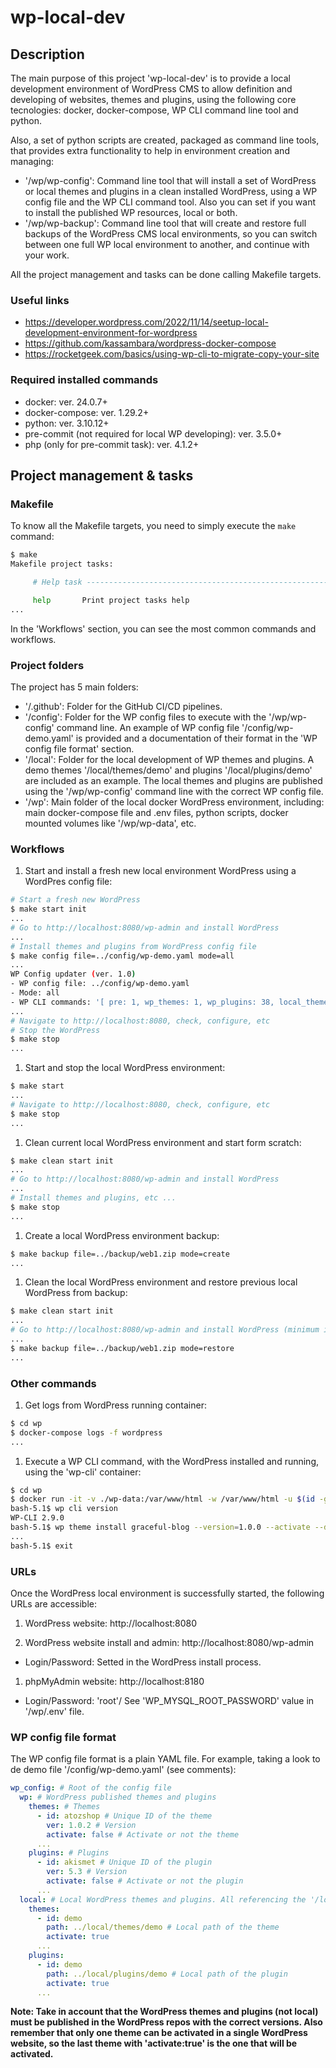 # wp-local-dev

## Description

The main purpose of this project 'wp-local-dev' is to provide a local development environment of WordPress CMS to allow definition and developing of websites, themes and plugins, using the following core tecnologies: docker, docker-compose, WP CLI command line tool and python.

Also, a set of python scripts are created, packaged as command line tools, that provides extra functionality to help in environment creation and managing:

- '/wp/wp-config': Command line tool that will install a set of WordPress or local themes and plugins in a clean installed WordPress, using a WP config file and the WP CLI command tool. Also you can set if you want to install the published WP resources, local or both.
- '/wp/wp-backup': Command line tool that will create and restore full backups of the WordPress CMS local environments, so you can switch between one full WP local environment to another, and continue with your work.

All the project management and tasks can be done calling Makefile targets.

### Useful links

- https://developer.wordpress.com/2022/11/14/seetup-local-development-environment-for-wordpress
- https://github.com/kassambara/wordpress-docker-compose
- https://rocketgeek.com/basics/using-wp-cli-to-migrate-copy-your-site

### Required installed commands

- docker: ver. 24.0.7+
- docker-compose: ver. 1.29.2+
- python: ver. 3.10.12+
- pre-commit (not required for local WP developing): ver. 3.5.0+
- php (only for pre-commit task): ver. 4.1.2+

## Project management & tasks

### Makefile

To know all the Makefile targets, you need to simply execute the `make` command:

```bash
$ make
Makefile project tasks:

	 # Help task ------------------------------------------------------

	 help		Print project tasks help
...
```

In the 'Workflows' section, you can see the most common commands and workflows.

### Project folders

The project has 5 main folders:

- '/.github': Folder for the GitHub CI/CD pipelines.
- '/config': Folder for the WP config files to execute with the '/wp/wp-config' command line. An example of WP config file '/config/wp-demo.yaml' is provided and a documentation of their format in the 'WP config file format' section.
- '/local': Folder for the local development of WP themes and plugins. A demo themes '/local/themes/demo' and plugins '/local/plugins/demo' are included as an example. The local themes and plugins are published using the '/wp/wp-config' command line with the correct WP config file.
- '/wp': Main folder of the local docker WordPress environment, including: main docker-compose file and .env files, python scripts, docker mounted volumes like '/wp/wp-data', etc.

### Workflows

1. Start and install a fresh new local environment WordPress using a WordPres config file:

```bash
# Start a fresh new WordPress
$ make start init
...
# Go to http://localhost:8080/wp-admin and install WordPress
...
# Install themes and plugins from WordPress config file
$ make config file=../config/wp-demo.yaml mode=all
...
WP Config updater (ver. 1.0)
- WP config file: ../config/wp-demo.yaml
- Mode: all
- WP CLI commands: '[ pre: 1, wp_themes: 1, wp_plugins: 38, local_themes: 1, local_plugins: 1, post: 0]'
...
# Navigate to http://localhost:8080, check, configure, etc
# Stop the WordPress
$ make stop
...
```

1. Start and stop the local WordPress environment:

```bash
$ make start
...
# Navigate to http://localhost:8080, check, configure, etc
$ make stop
...
```

1. Clean current local WordPress environment and start form scratch:

```bash
$ make clean start init
...
# Go to http://localhost:8080/wp-admin and install WordPress
...
# Install themes and plugins, etc ...
$ make stop
...
```

1. Create a local WordPress environment backup:

```bash
$ make backup file=../backup/web1.zip mode=create
...
```

1. Clean the local WordPress environment and restore previous local WordPress from backup:

```bash
$ make clean start init
...
# Go to http://localhost:8080/wp-admin and install WordPress (minimum install)
...
$ make backup file=../backup/web1.zip mode=restore
...
```

### Other commands

1. Get logs from WordPress running container:

```bash
$ cd wp
$ docker-compose logs -f wordpress
...
```

1. Execute a WP CLI command, with the WordPress installed and running, using the 'wp-cli' container:

```bash
$ cd wp
$ docker run -it -v ./wp-data:/var/www/html -w /var/www/html -u $(id -g):$(id -u) -e WORDPRESS_DB_HOST=db -e WORDPRESS_DB_NAME=wordpress -e WORDPRESS_DB_USER=root -e WORDPRESS_DB_PASSWORD=password --network=wp_net --name wp-cli --rm wordpress:cli-2.9.0 /bin/bash
bash-5.1$ wp cli version
WP-CLI 2.9.0
bash-5.1$ wp theme install graceful-blog --version=1.0.0 --activate --debug
...
bash-5.1$ exit
```

### URLs

Once the WordPress local environment is successfully started, the following URLs are accessible:

1. WordPress website: http://localhost:8080

1. WordPress website install and admin: http://localhost:8080/wp-admin

- Login/Password: Setted in the WordPress install process.

1. phpMyAdmin website: http://localhost:8180

- Login/Password: 'root'/ See 'WP_MYSQL_ROOT_PASSWORD' value in '/wp/.env' file.

### WP config file format

The WP config file format is a plain YAML file. For example, taking a look to de demo file '/config/wp-demo.yaml' (see comments):

```yaml
wp_config: # Root of the config file
  wp: # WordPress published themes and plugins
    themes: # Themes
      - id: atozshop # Unique ID of the theme
        ver: 1.0.2 # Version
        activate: false # Activate or not the theme
      ...
    plugins: # Plugins
      - id: akismet # Unique ID of the plugin
        ver: 5.3 # Version
        activate: false # Activate or not the plugin
      ...
  local: # Local WordPress themes and plugins. All referencing the '/local' path
    themes:
      - id: demo
        path: ../local/themes/demo # Local path of the theme
        activate: true
      ...
    plugins:
      - id: demo
        path: ../local/plugins/demo # Local path of the plugin
        activate: true
      ...
```

**Note: Take in account that the WordPress themes and plugins (not local) must be published in the WordPress repos with the correct versions. Also remember that only one theme can be activated in a single WordPress website, so the last theme with 'activate:true' is the one that will be activated.**
